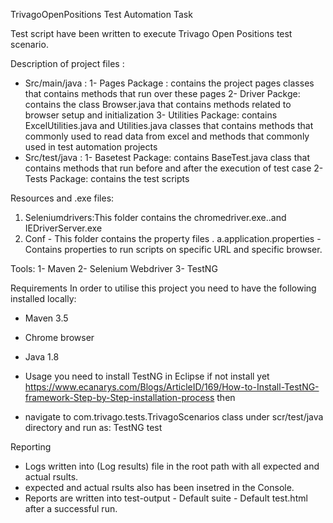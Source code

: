 TrivagoOpenPositions Test Automation Task

Test script have been written to execute Trivago Open Positions test scenario.

Description of project files :
* Src/main/java :
1- Pages Package : contains the project pages classes that contains methods that run over these pages 
2- Driver Packge: contains the class Browser.java that contains methods related to browser setup and initialization
3- Utilities Package: contains ExcelUtilities.java and Utilities.java classes that contains methods that commonly used to read data from excel and methods that commonly used in test automation projects 
* Src/test/java :
1- Basetest Package: contains BaseTest.java class that contains methods that run before and after the execution of test case
2- Tests Package: contains the test scripts


Resources and .exe files:
1. Seleniumdrivers:This folder contains the chromedriver.exe..and IEDriverServer.exe
2. Conf - This folder contains the property files .
a.application.properties - Contains properties to run scripts on specific URL and specific browser.

Tools:
1- Maven
2- Selenium Webdriver
3- TestNG

Requirements
In order to utilise this project you need to have the following installed locally:
* Maven 3.5
* Chrome browser
* Java 1.8

* Usage
you need to install TestNG in Eclipse if not install yet
https://www.ecanarys.com/Blogs/ArticleID/169/How-to-Install-TestNG-framework-Step-by-Step-installation-process
then 
* navigate to com.trivago.tests.TrivagoScenarios class under scr/test/java  directory and run as:  TestNG test



Reporting
* Logs written into (Log results) file in the root path with all expected and actual rsults.
* expected and actual rsults also has been insetred in the Console.
* Reports  are written into test-output - Default suite - Default test.html after a successful run.

